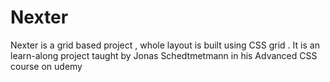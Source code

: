 # Nexter

Nexter is a grid based project , whole layout is built using CSS grid .
It is an learn-along project taught by Jonas Schedtmetmann in his Advanced CSS course on udemy
